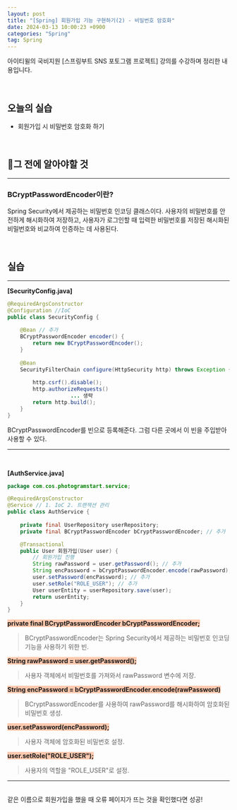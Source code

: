 ```yaml
---
layout: post
title: "[Spring] 회원가입 기능 구현하기(2) - 비밀번호 암호화"
date: 2024-03-13 10:00:23 +0900
categories: "Spring"
tag: Spring
---  
```

아이티윌의 국비지원 [스프링부트 SNS 포토그램 프로젝트] 강의를 수강하며 정리한 내용입니다.

<br>

## 오늘의 실습
- 회원가입 시 비밀번호 암호화 하기

<br>

## 🔎그 전에 알아야할 것
---
### BCryptPasswordEncoder이란?
Spring Security에서 제공하는 비밀번호 인코딩 클래스이다. 사용자의 비밀번호를 안전하게 해시화하여 저장하고, 사용자가 로그인할 때 입력한 비밀번호를 저장된 해시화된 비밀번호와 비교하여 인증하는 데 사용된다. 

<br>

## 실습
---
**[SecurityConfig.java]**
```java
@RequiredArgsConstructor
@Configuration //IoC
public class SecurityConfig {
	
	@Bean // 추가
	BCryptPasswordEncoder encoder() {
		return new BCryptPasswordEncoder();
	}
	
	@Bean
	SecurityFilterChain configure(HttpSecurity http) throws Exception {
			
		http.csrf().disable();
		http.authorizeRequests()
					... 생략
		return http.build();
	}
}

```
BCryptPasswordEncoder를 빈으로 등록해준다. 그럼 다른 곳에서 이 빈을 주입받아 사용할 수 있다. 

---
<br>

**[AuthService.java]**
```java
package com.cos.photogramstart.service;

@RequiredArgsConstructor
@Service // 1. IoC 2. 트랜잭션 관리
public class AuthService {
    
    private final UserRepository userRepository;
    private final BCryptPasswordEncoder bCryptPasswordEncoder; // 추가

    @Transactional
    public User 회원가입(User user) {
        // 회원가입 진행
        String rawPassword = user.getPassword(); // 추가
        String encPassword = bCryptPasswordEncoder.encode(rawPassword); // 추가
        user.setPassword(encPassword); // 추가
        user.setRole("ROLE_USER"); // 추가
        User userEntity = userRepository.save(user);
        return userEntity;
    }
}
```

<span style="background-color:#FFC9AF"><strong> private final BCryptPasswordEncoder bCryptPasswordEncoder; </strong></span>   
> BCryptPasswordEncoder는 Spring Security에서 제공하는 비밀번호 인코딩 기능을  사용하기 위한 빈.  

<span style="background-color:#FFC9AF"><strong> String rawPassword = user.getPassword(); </strong></span>   
> 사용자 객체에서 비밀번호를 가져와서 rawPassword 변수에 저장.  

<span style="background-color:#FFC9AF"><strong> String encPassword = bCryptPasswordEncoder.encode(rawPassword) </strong></span>   
> BCryptPasswordEncoder를 사용하여 rawPassword를 해시화하여 암호화된 비밀번호 생성.

<span style="background-color:#FFC9AF"><strong> user.setPassword(encPassword); </strong></span>   
> 사용자 객체에 암호화된 비밀번호 설정. 

<span style="background-color:#FFC9AF"><strong> user.setRole("ROLE_USER"); </strong></span> 
> 사용자의 역할을 "ROLE_USER"로 설정. 

---
<br>
같은 이름으로 회원가입을 했을 때 오류 페이지가 뜨는 것을 확인했다면 성공!


